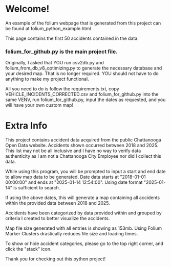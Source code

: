 # Welcome!

An example of the folium webpage that is generated from this project can be found at folium_python_example.html

This page contains the first 50 accidents contained in the data. 

### folium_for_github.py is the main project file.  

Originally, I asked that YOU run csv2db.py and folium_from_db_v8_optimizing.py to generate the necessary database and your desired map. That is no longer required. YOU should not have to do anything to make my project functional. 

All you need to do is follow the requirements.txt, copy VEHICLE_INCIDENTS_CORRECTED.csv and folium_for_github.py into the same VENV, run folium_for_github.py, input the dates as requested, and you will have your own custom map! 


# Extra Info

This project contains accident data acquired from the public Chattanooga Open Data website. Accidents shown occurred between 2018 and 2025. This list may not be all inclusive and I have no way to verify data authenticity as I am not a Chattanooga City Employee nor did I collect this data.  

While using this program, you will be prompted to input a start and end date to allow map data to be generated. Date data starts at "2018-01-01 00:00:00" and ends at "2025-01-14 12:54:00". Using date format "2025-01-14" is sufficient to search. 

If using the above dates, this will generate a map containing all accidents within the provided data between 2018 and 2025. 

Accidents have been categorized by data provided within and grouped by criteria I created to better visualize the accidents. 

Map file size generated with all entries is showing as 153mb. Using Folium Marker Clusters drastically reduces file size and loading times. 

To show or hide accident categories, please go to the top right corner, and click the "stack" icon. 

Thank you for checking out this python project!
